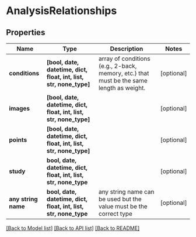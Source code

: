 # AnalysisRelationships


## Properties
Name | Type | Description | Notes
------------ | ------------- | ------------- | -------------
**conditions** | **[bool, date, datetime, dict, float, int, list, str, none_type]** | array of conditions (e.g., 2-back, memory, etc.) that must be the same length as weight. | [optional] 
**images** | **[bool, date, datetime, dict, float, int, list, str, none_type]** |  | [optional] 
**points** | **[bool, date, datetime, dict, float, int, list, str, none_type]** |  | [optional] 
**study** | **bool, date, datetime, dict, float, int, list, str, none_type** |  | [optional] 
**any string name** | **bool, date, datetime, dict, float, int, list, str, none_type** | any string name can be used but the value must be the correct type | [optional]

[[Back to Model list]](../README.md#documentation-for-models) [[Back to API list]](../README.md#documentation-for-api-endpoints) [[Back to README]](../README.md)


